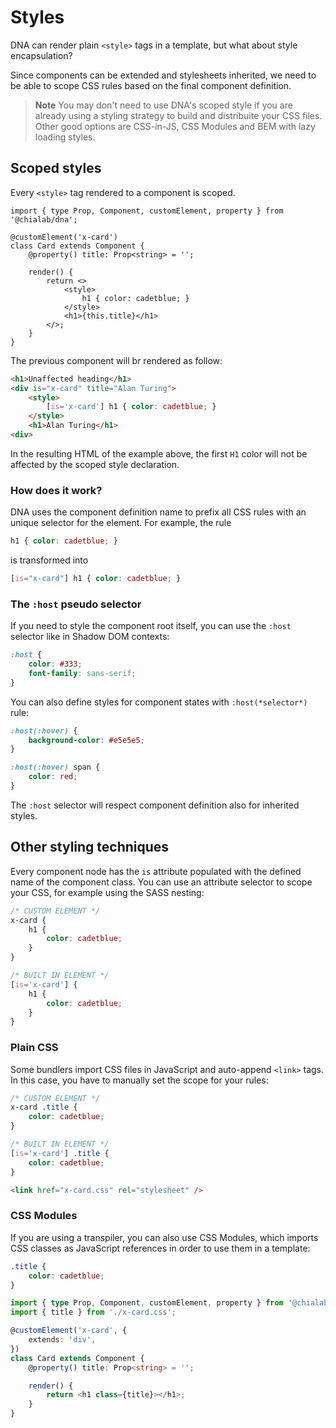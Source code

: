 # Styles

DNA can render plain `<style>` tags in a template, but what about style encapsulation?

Since components can be extended and stylesheets inherited, we need to be able to scope CSS rules based on the final component definition.

> **Note**
> You may don't need to use DNA's scoped style if you are already using a styling strategy to build and distribuite your CSS files. Other good options are CSS-in-JS, CSS Modules and BEM with lazy loading styles.

## Scoped styles

Every `<style>` tag rendered to a component is scoped.

```tsx
import { type Prop, Component, customElement, property } from '@chialab/dna';

@customElement('x-card')
class Card extends Component {
    @property() title: Prop<string> = '';

    render() {
        return <>
            <style>
                h1 { color: cadetblue; }
            </style>
            <h1>{this.title}</h1>
        </>;
    }
}
```

The previous component will br rendered as follow:

```html
<h1>Unaffected heading</h1>
<div is="x-card" title="Alan Turing">
    <style>
        [is='x-card'] h1 { color: cadetblue; }
    </style>
    <h1>Alan Turing</h1>
<div>
```

In the resulting HTML of the example above, the first `H1` color will not be affected by the scoped style declaration.

### How does it work?

DNA uses the component definition name to prefix all CSS rules with an unique selector for the element. For example, the rule

```css
h1 { color: cadetblue; }
```

is transformed into

```css
[is="x-card"] h1 { color: cadetblue; }
```

### The `:host` pseudo selector

If you need to style the component root itself, you can use the `:host` selector like in Shadow DOM contexts:

```css
:host {
    color: #333;
    font-family: sans-serif;
}
```

You can also define styles for component states with `:host(*selector*)` rule:

```css
:host(:hover) {
    background-color: #e5e5e5;
}

:host(:hover) span {
    color: red;
}
```

The `:host` selector will respect component definition also for inherited styles.

## Other styling techniques

Every component node has the `is` attribute populated with the defined name of the component class. You can use an attribute selector to scope your CSS, for example using the SASS nesting:

```scss
/* CUSTOM ELEMENT */
x-card {
    h1 {
        color: cadetblue;
    }
}

/* BUILT IN ELEMENT */
[is='x-card'] {
    h1 {
        color: cadetblue;
    }
}
```

### Plain CSS

Some bundlers import CSS files in JavaScript and auto-append `<link>` tags. In this case, you have to manually set the scope for your rules:

```css
/* CUSTOM ELEMENT */
x-card .title {
    color: cadetblue;
}

/* BUILT IN ELEMENT */
[is='x-card'] .title {
    color: cadetblue;
}
```

```html
<link href="x-card.css" rel="stylesheet" />
```

### CSS Modules

If you are using a transpiler, you can also use CSS Modules, which imports CSS classes as JavaScript references in order to use them in a template:

```css
.title {
    color: cadetblue;
}
```

```ts
import { type Prop, Component, customElement, property } from '@chialab/dna';
import { title } from './x-card.css';

@customElement('x-card', {
    extends: 'div',
})
class Card extends Component {
    @property() title: Prop<string> = '';

    render() {
        return <h1 class={title}></h1>;
    }
}
```
